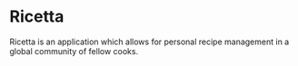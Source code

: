 Ricetta
======

Ricetta is an application which allows for personal recipe management in a global community of fellow cooks.
